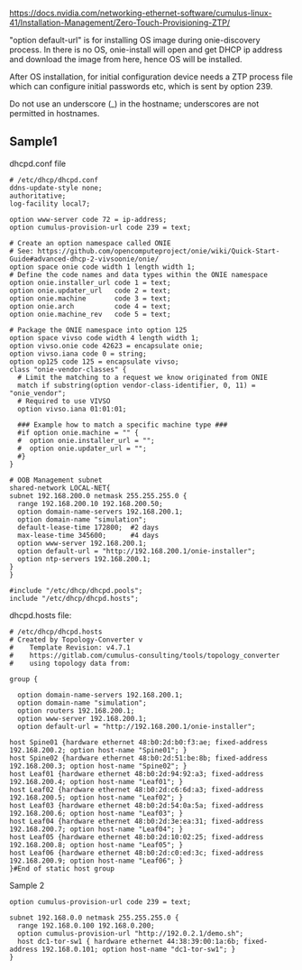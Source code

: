 https://docs.nvidia.com/networking-ethernet-software/cumulus-linux-41/Installation-Management/Zero-Touch-Provisioning-ZTP/

"option default-url" is for installing OS image during onie-discovery process. In there is no OS, onie-install will open and get DHCP ip address and download the image from here, hence OS will be installed. 

After OS installation, for initial configuration device needs a ZTP process file which can configure initial passwords etc, which is sent by option 239. 

Do not use an underscore (_) in the hostname; underscores are not permitted in hostnames.

## Sample1
dhcpd.conf file 

    # /etc/dhcp/dhcpd.conf
    ddns-update-style none;
    authoritative;
    log-facility local7;

    option www-server code 72 = ip-address;
    option cumulus-provision-url code 239 = text;
    
    # Create an option namespace called ONIE
    # See: https://github.com/opencomputeproject/onie/wiki/Quick-Start-Guide#advanced-dhcp-2-vivsoonie/onie/
    option space onie code width 1 length width 1;
    # Define the code names and data types within the ONIE namespace
    option onie.installer_url code 1 = text;
    option onie.updater_url   code 2 = text;
    option onie.machine       code 3 = text;
    option onie.arch          code 4 = text;
    option onie.machine_rev   code 5 = text;

    # Package the ONIE namespace into option 125
    option space vivso code width 4 length width 1;
    option vivso.onie code 42623 = encapsulate onie;
    option vivso.iana code 0 = string;
    option op125 code 125 = encapsulate vivso;
    class "onie-vendor-classes" {
      # Limit the matching to a request we know originated from ONIE
      match if substring(option vendor-class-identifier, 0, 11) = "onie_vendor";
      # Required to use VIVSO
      option vivso.iana 01:01:01;
    
      ### Example how to match a specific machine type ###
      #if option onie.machine = "" {
      #  option onie.installer_url = "";
      #  option onie.updater_url = "";
      #}
    }

    # OOB Management subnet
    shared-network LOCAL-NET{
    subnet 192.168.200.0 netmask 255.255.255.0 {
      range 192.168.200.10 192.168.200.50;
      option domain-name-servers 192.168.200.1;
      option domain-name "simulation";
      default-lease-time 172800;  #2 days
      max-lease-time 345600;      #4 days
      option www-server 192.168.200.1;
      option default-url = "http://192.168.200.1/onie-installer";
      option ntp-servers 192.168.200.1;
    }
    }
    
    #include "/etc/dhcp/dhcpd.pools";
    include "/etc/dhcp/dhcpd.hosts";

dhcpd.hosts file: 

    # /etc/dhcp/dhcpd.hosts
    # Created by Topology-Converter v
    #    Template Revision: v4.7.1
    #    https://gitlab.com/cumulus-consulting/tools/topology_converter
    #    using topology data from:
    
    group {
    
      option domain-name-servers 192.168.200.1;
      option domain-name "simulation";
      option routers 192.168.200.1;
      option www-server 192.168.200.1;
      option default-url = "http://192.168.200.1/onie-installer";

    host Spine01 {hardware ethernet 48:b0:2d:b0:f3:ae; fixed-address 192.168.200.2; option host-name "Spine01"; }
    host Spine02 {hardware ethernet 48:b0:2d:51:be:8b; fixed-address 192.168.200.3; option host-name "Spine02"; }
    host Leaf01 {hardware ethernet 48:b0:2d:94:92:a3; fixed-address 192.168.200.4; option host-name "Leaf01"; }
    host Leaf02 {hardware ethernet 48:b0:2d:c6:6d:a3; fixed-address 192.168.200.5; option host-name "Leaf02"; }
    host Leaf03 {hardware ethernet 48:b0:2d:54:0a:5a; fixed-address 192.168.200.6; option host-name "Leaf03"; }
    host Leaf04 {hardware ethernet 48:b0:2d:3e:ea:31; fixed-address 192.168.200.7; option host-name "Leaf04"; }
    host Leaf05 {hardware ethernet 48:b0:2d:10:02:25; fixed-address 192.168.200.8; option host-name "Leaf05"; }
    host Leaf06 {hardware ethernet 48:b0:2d:c0:ed:3c; fixed-address 192.168.200.9; option host-name "Leaf06"; }
    }#End of static host group

Sample 2

    option cumulus-provision-url code 239 = text;
   
    subnet 192.168.0.0 netmask 255.255.255.0 {
      range 192.168.0.100 192.168.0.200;
      option cumulus-provision-url "http://192.0.2.1/demo.sh";
      host dc1-tor-sw1 { hardware ethernet 44:38:39:00:1a:6b; fixed-address 192.168.0.101; option host-name "dc1-tor-sw1"; }
    }


